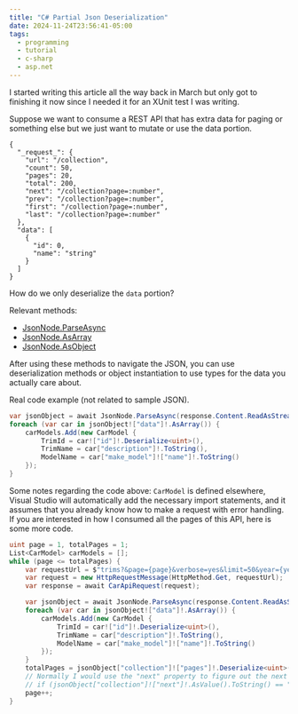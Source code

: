 ```yaml
---
title: "C# Partial Json Deserialization"
date: 2024-11-24T23:56:41-05:00
tags:
  - programming
  - tutorial
  - c-sharp
  - asp.net
---
```


<!-- { {< youtube TODO >} } -->

I started writing this article all the way back in March but only got to finishing it now since I needed it for an XUnit test I was writing.

Suppose we want to consume a REST API that has extra data for paging or something else but we just want to mutate or use the data portion.

```jsonc
{
  "_request_": {
    "url": "/collection",
    "count": 50,
    "pages": 20,
    "total": 200,
    "next": "/collection?page=:number",
    "prev": "/collection?page=:number",
    "first": "/collection?page=:number",
    "last": "/collection?page=:number"
  },
  "data": [
    {
      "id": 0,
      "name": "string"
    }
  ]
}
```

How do we only deserialize the `data` portion?

Relevant methods:

- [JsonNode.ParseAsync](https://learn.microsoft.com/en-us/dotnet/api/system.text.json.nodes.jsonnode.parseasync)
- [JsonNode.AsArray](https://learn.microsoft.com/en-us/dotnet/api/system.text.json.nodes.jsonnode.asarray)
- [JsonNode.AsObject](https://learn.microsoft.com/en-us/dotnet/api/system.text.json.nodes.jsonnode.asobject)

After using these methods to navigate the JSON, you can use deserialization methods or object instantiation to use types for the data you actually care about.

Real code example (not related to sample JSON).

```cs
var jsonObject = await JsonNode.ParseAsync(response.Content.ReadAsStream());
foreach (var car in jsonObject!["data"]!.AsArray()) {
    carModels.Add(new CarModel {
        TrimId = car!["id"]!.Deserialize<uint>(),
        TrimName = car["description"]!.ToString(),
        ModelName = car["make_model"]!["name"]!.ToString()
    });
}
```

Some notes regarding the code above: `CarModel` is defined elsewhere, Visual Studio will automatically add the necessary import statements, and it assumes that you already know how to make a request with error handling. If you are interested in how I consumed all the pages of this API, here is some more code.

```cs
uint page = 1, totalPages = 1;
List<CarModel> carModels = [];
while (page <= totalPages) {
    var requestUrl = $"trims?&page={page}&verbose=yes&limit=50&year={year}&make_id={makeId}";
    var request = new HttpRequestMessage(HttpMethod.Get, requestUrl);
    var response = await CarApiRequest(request);

    var jsonObject = await JsonNode.ParseAsync(response.Content.ReadAsStream());
    foreach (var car in jsonObject!["data"]!.AsArray()) {
        carModels.Add(new CarModel {
            TrimId = car!["id"]!.Deserialize<uint>(),
            TrimName = car["description"]!.ToString(),
            ModelName = car["make_model"]!["name"]!.ToString()
        });
    }
    totalPages = jsonObject["collection"]!["pages"]!.Deserialize<uint>();
    // Normally I would use the "next" property to figure out the next "resource" to request. However, with this particular API, their next URL was not correct (infinite loop), so I built the URL instead since I'm not delaying the time to release..
    // if (jsonObject["collection"]!["next"]!.AsValue().ToString() == "") break;
    page++;
}
```
